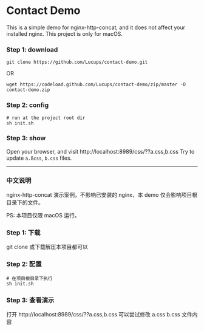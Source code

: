 # Contact Demo

This is a simple demo for nginx-http-concat, and it does not affect your installed nginx.
This project is only for macOS.

### Step 1: download

```
git clone https://github.com/Lucups/contact-demo.git 
```

OR

```
wget https://codeload.github.com/Lucups/contact-demo/zip/master -O contact-demo.zip
```

### Step 2: config

```
# run at the project root dir
sh init.sh
```

### Step 3: show 
Open your browser, and visit http://localhost:8989/css/??a.css,b.css
Try to update `a.ßcss`, `b.css` files.


--- 

### 中文说明

nginx-http-concat 演示案例，不影响已安装的 nginx，本 demo 仅会影响项目根目录下的文件。

PS: 本项目仅限 macOS 运行。

### Step 1: 下载

git clone 或下载解压本项目都可以

### Step 2: 配置

```
# 在项目根目录下执行
sh init.sh
```

### Step 3: 查看演示
打开 http://localhost:8989/css/??a.css,b.css
可以尝试修改 a.css b.css 文件内容